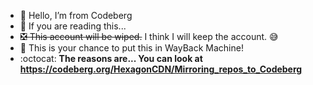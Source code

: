- 👋 Hello, I’m from Codeberg
- 👀 If you are reading this...
- ~~❎ This account will be wiped.~~ I think I will keep the account. 😅
- 📖 This is your chance to put this in WayBack Machine!
- :octocat: **The reasons are... You can look at https://codeberg.org/HexagonCDN/Mirroring_repos_to_Codeberg**


